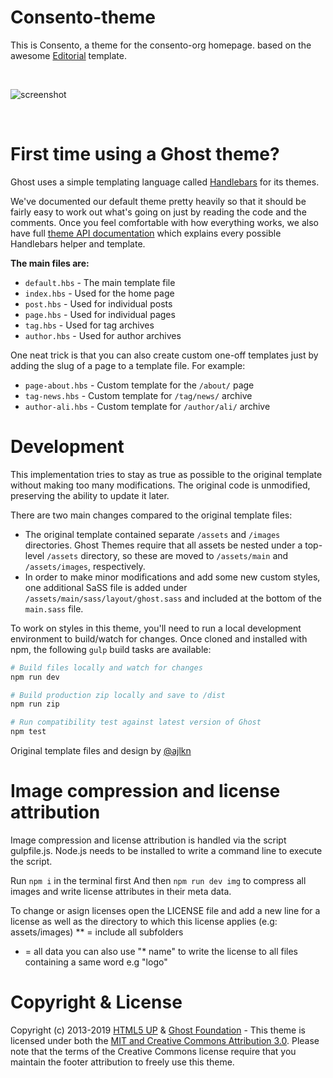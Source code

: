 # Consento-theme

This is Consento, a theme for the consento-org homepage. 
based on the awesome [Editorial](https://github.com/TryGhost/Editorial.git) template.

&nbsp;

![screenshot](https://user-images.githubusercontent.com/120485/49328081-0e192680-f59d-11e8-808a-e6d6bcfa8419.png)


&nbsp;

# First time using a Ghost theme?

Ghost uses a simple templating language called [Handlebars](http://handlebarsjs.com/) for its themes.

We've documented our default theme pretty heavily so that it should be fairly easy to work out what's going on just by reading the code and the comments. Once you feel comfortable with how everything works, we also have full [theme API documentation](https://themes.ghost.org) which explains every possible Handlebars helper and template.

**The main files are:**

- `default.hbs` - The main template file
- `index.hbs` - Used for the home page
- `post.hbs` - Used for individual posts
- `page.hbs` - Used for individual pages
- `tag.hbs` - Used for tag archives
- `author.hbs` - Used for author archives

One neat trick is that you can also create custom one-off templates just by adding the slug of a page to a template file. For example:

- `page-about.hbs` - Custom template for the `/about/` page
- `tag-news.hbs` - Custom template for `/tag/news/` archive
- `author-ali.hbs` - Custom template for `/author/ali/` archive


# Development

This implementation tries to stay as true as possible to the original template without making too many modifications. The original code is unmodified, preserving the ability to update it later.

There are two main changes compared to the original template files:

- The original template contained separate `/assets` and `/images` directories. Ghost Themes require that all assets be nested under a top-level `/assets` directory, so these are moved to `/assets/main` and `/assets/images`, respectively.
- In order to make minor modifications and add some new custom styles, one additional SaSS file is added under `/assets/main/sass/layout/ghost.sass` and included at the bottom of the `main.sass` file.

To work on styles in this theme, you'll need to run a local development environment to build/watch for changes. Once cloned and installed with npm, the following `gulp` build tasks are available:

```bash
# Build files locally and watch for changes
npm run dev

# Build production zip locally and save to /dist
npm run zip

# Run compatibility test against latest version of Ghost
npm test
```

Original template files and design by [@ajlkn](https://twitter.com/ajlkn)

# Image compression and license attribution

Image compression and license attribution is handled via the script gulpfile.js. 
Node.js needs to be installed to write a command line to execute the script. 

Run `npm i` in the terminal first
And then `npm run dev img` to compress all images and write license attributes in their meta data. 

To change or asign licenses open the LICENSE file and add a new line for a license as well as the directory to which this license applies (e.g: assets/images) 
** = include all subfolders
* = all data
you can also use "* name" to write the license to all files containing a same word e.g "logo" 


# Copyright & License

Copyright (c) 2013-2019 [HTML5 UP](https://htmlup.net) & [Ghost Foundation](https://ghost.org) - This theme is licensed under both the [MIT and Creative Commons Attribution 3.0](LICENSE). Please note that the terms of the Creative Commons license require that you maintain the footer attribution to freely use this theme.
